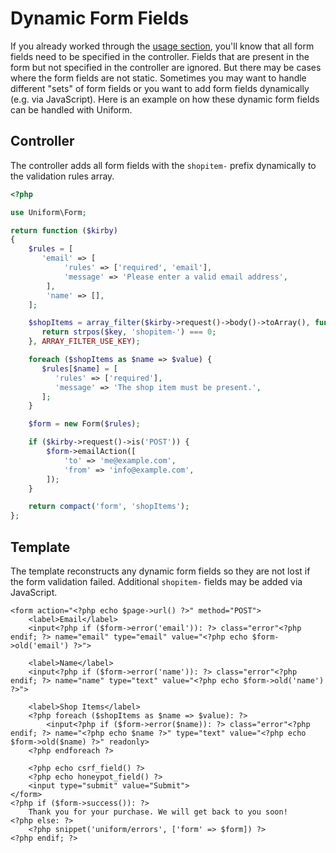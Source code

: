 # Dynamic Form Fields

If you already worked through the [usage section](/usage), you'll know that all form fields need to be specified in the controller. Fields that are present in the form but not specified in the controller are ignored. But there may be cases where the form fields are not static. Sometimes you may want to handle different "sets" of form fields or you want to add form fields dynamically (e.g. via JavaScript). Here is an example on how these dynamic form fields can be handled with Uniform.

## Controller

The controller adds all form fields with the `shopitem-` prefix dynamically to the validation rules array.

```php
<?php

use Uniform\Form;

return function ($kirby)
{
    $rules = [
       'email' => [
            'rules' => ['required', 'email'],
            'message' => 'Please enter a valid email address',
        ],
        'name' => [],
    ];

    $shopItems = array_filter($kirby->request()->body()->toArray(), function ($key) {
       return strpos($key, 'shopitem-') === 0;
    }, ARRAY_FILTER_USE_KEY);

    foreach ($shopItems as $name => $value) {
       $rules[$name] = [
          'rules' => ['required'],
          'message' => 'The shop item must be present.',
       ];
    }

    $form = new Form($rules);

    if ($kirby->request()->is('POST')) {
        $form->emailAction([
            'to' => 'me@example.com',
            'from' => 'info@example.com',
        ]);
    }

    return compact('form', 'shopItems');
};
```

## Template

The template reconstructs any dynamic form fields so they are not lost if the form validation failed. Additional `shopitem-` fields may be added via JavaScript.

```html+php
<form action="<?php echo $page->url() ?>" method="POST">
    <label>Email</label>
    <input<?php if ($form->error('email')): ?> class="error"<?php endif; ?> name="email" type="email" value="<?php echo $form->old('email') ?>">

    <label>Name</label>
    <input<?php if ($form->error('name')): ?> class="error"<?php endif; ?> name="name" type="text" value="<?php echo $form->old('name') ?>">

    <label>Shop Items</label>
    <?php foreach ($shopItems as $name => $value): ?>
        <input<?php if ($form->error($name)): ?> class="error"<?php endif; ?> name="<?php echo $name ?>" type="text" value="<?php echo $form->old($name) ?>" readonly>
    <?php endforeach ?>

    <?php echo csrf_field() ?>
    <?php echo honeypot_field() ?>
    <input type="submit" value="Submit">
</form>
<?php if ($form->success()): ?>
    Thank you for your purchase. We will get back to you soon!
<?php else: ?>
    <?php snippet('uniform/errors', ['form' => $form]) ?>
<?php endif; ?>
```
